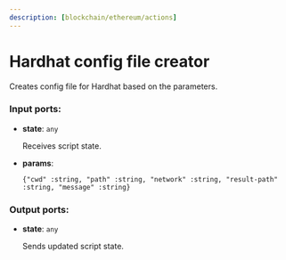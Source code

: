 ```yaml
---
description: [blockchain/ethereum/actions]
---
```


# Hardhat config file creator

Creates config file for Hardhat based on the parameters.

### Input ports:

* __state__: ` any `

    Receives script state.


* __params__: 
    ```
    {"cwd" :string, "path" :string, "network" :string, "result-path" :string, "message" :string}
    ```

### Output ports:

* __state__: ` any `

    Sends updated script state.


